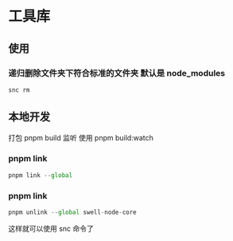 # 工具库

## 使用

### 递归删除文件夹下符合标准的文件夹 默认是 node_modules

```js
snc rm
```

## 本地开发

打包 pnpm build
监听 使用 pnpm build:watch

### pnpm link

```js
pnpm link --global
```

### pnpm link

```js
pnpm unlink --global swell-node-core
```

这样就可以使用 snc 命令了
